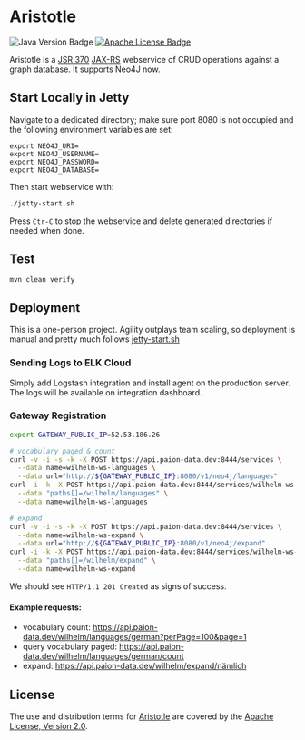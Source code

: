 Aristotle
=========

![Java Version Badge][Java Version Badge]
[![Apache License Badge]][Apache License, Version 2.0]

Aristotle is a [JSR 370] [JAX-RS] webservice of CRUD operations against a graph database. It supports Neo4J now.

Start Locally in Jetty
----------------------

Navigate to a dedicated directory; make sure port 8080 is not occupied and the following environment variables are set:

```console
export NEO4J_URI=
export NEO4J_USERNAME=
export NEO4J_PASSWORD=
export NEO4J_DATABASE=
```

Then start webservice with:

```bash
./jetty-start.sh
```

Press `Ctr-C` to stop the webservice and delete generated directories if needed when done.

Test
----

```console
mvn clean verify
```

Deployment
----------

This is a one-person project. Agility outplays team scaling, so deployment is manual and pretty much follows
[jetty-start.sh](./jetty-start.sh)

### Sending Logs to ELK Cloud

Simply add Logstash integration and install agent on the production server. The logs will be available on integration
dashboard.

### Gateway Registration

```bash
export GATEWAY_PUBLIC_IP=52.53.186.26

# vocabulary paged & count
curl -v -i -s -k -X POST https://api.paion-data.dev:8444/services \
  --data name=wilhelm-ws-languages \
  --data url="http://${GATEWAY_PUBLIC_IP}:8080/v1/neo4j/languages"
curl -i -k -X POST https://api.paion-data.dev:8444/services/wilhelm-ws-languages/routes \
  --data "paths[]=/wilhelm/languages" \
  --data name=wilhelm-ws-languages

# expand
curl -v -i -s -k -X POST https://api.paion-data.dev:8444/services \
  --data name=wilhelm-ws-expand \
  --data url="http://${GATEWAY_PUBLIC_IP}:8080/v1/neo4j/expand"
curl -i -k -X POST https://api.paion-data.dev:8444/services/wilhelm-ws-expand/routes \
  --data "paths[]=/wilhelm/expand" \
  --data name=wilhelm-ws-expand
```

We should see `HTTP/1.1 201 Created` as signs of success.

#### Example requests:

- vocabulary count: https://api.paion-data.dev/wilhelm/languages/german?perPage=100&page=1
- query vocabulary paged: https://api.paion-data.dev/wilhelm/languages/german/count
- expand: https://api.paion-data.dev/wilhelm/expand/nämlich

License
-------

The use and distribution terms for [Aristotle]() are covered by the [Apache License, Version 2.0].

[Apache License Badge]: https://img.shields.io/badge/Apache%202.0-F25910.svg?style=for-the-badge&logo=Apache&logoColor=white
[Apache License, Version 2.0]: https://www.apache.org/licenses/LICENSE-2.0

[Java Version Badge]: https://img.shields.io/badge/Java-17-brightgreen?style=for-the-badge&logo=OpenJDK&logoColor=white
[JAX-RS]: https://jcp.org/en/jsr/detail?id=370
[JSR 370]: https://jcp.org/en/jsr/detail?id=370
